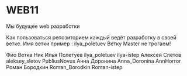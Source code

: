 # WEB11
Мы будущее web разработки


Как пользоваться репозиторием
каждый ведёт разработку в своей ветке. Имя ветки пример : ilya_poletuev
Ветку Master не трогаем!






Фио				Ветка		     Ник
Илья Полетуев   ilya_poletuev    ilya-istep
Алексей Слётов  aleksey_sletov   PubliusNovus
Анна Доронина   Anna_Doronina    AnnHorror
Роман Бородкин 	Roman_Borodkin 	Roman-istep 

